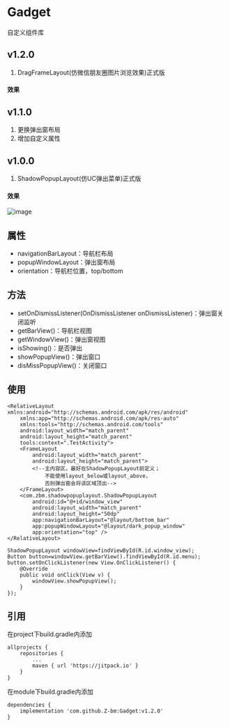 # Gadget
自定义组件库

## v1.2.0
1. DragFrameLayout(仿微信朋友圈图片浏览效果)正式版
#### 效果



## v1.1.0
1. 更换弹出窗布局
2. 增加自定义属性

## v1.0.0
1. ShadowPopupLayout(仿UC弹出菜单)正式版

#### 效果

![image](https://github.com/Z-bm/Gadget/blob/master/img/popup.gif)

属性
-
* navigationBarLayout：导航栏布局
* popupWindowLayout：弹出窗布局
* orientation：导航栏位置，top/bottom

方法
-
* setOnDismissListener(OnDismissListener onDismissListener)：弹出窗关闭监听
* getBarView()：导航栏视图
* getWindowView()：弹出窗视图
* isShowing()：是否弹出
* showPopupView()：弹出窗口
* disMissPopupView()：关闭窗口

使用
-
```
<RelativeLayout xmlns:android="http://schemas.android.com/apk/res/android"
    xmlns:app="http://schemas.android.com/apk/res-auto"
    xmlns:tools="http://schemas.android.com/tools"
    android:layout_width="match_parent"
    android:layout_height="match_parent"
    tools:context=".TestActivity">
    <FrameLayout
        android:layout_width="match_parent"
        android:layout_height="match_parent">
        <!--主内容区，最好在ShadowPopupLayout前定义；
            不能使用layout_below或layout_above，
            否则弹出窗会将该区域顶出-->
    </FrameLayout>
    <com.zbm.shadowpopuplayout.ShadowPopupLayout
        android:id="@+id/window_view"
        android:layout_width="match_parent"
        android:layout_height="50dp"
        app:navigationBarLayout="@layout/bottom_bar"
        app:popupWindowLayout="@layout/dark_popup_window"
        app:orientation="top" />
</RelativeLayout>
```
```
ShadowPopupLayout windowView=findViewById(R.id.window_view);
Button button=windowView.getBarView().findViewById(R.id.menu);
button.setOnClickListener(new View.OnClickListener() {
    @Override
    public void onClick(View v) {
        windowView.showPopupView();
    }
});
```

引用
-
在project下build.gradle内添加
```
allprojects {
	repositories {
		...
		maven { url 'https://jitpack.io' }
	}
}
```

在module下build.gradle内添加
```
dependencies {
	implementation 'com.github.Z-bm:Gadget:v1.2.0'
}
```
